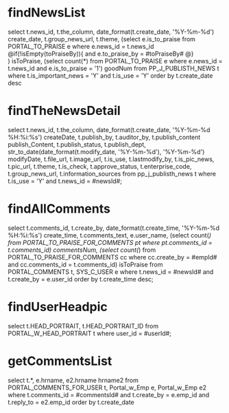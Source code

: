 findNewsList
===
select t.news_id,
       t.the_column,
       date_format(t.create_date, '%Y-%m-%d') create_date,
       t.group_news_url,
       t.theme,
       (select e.is_to_praise
          from PORTAL_TO_PRAISE e
         where e.news_id = t.news_id
         @if(!isEmpty(toPraiseBy)){
         and e.to_praise_by = #toPraiseBy#
         @}          
          ) isToPraise,
       (select count(*)
          from PORTAL_TO_PRAISE e
         where e.news_id = t.news_id
           and e.is_to_praise = '1') goodNum
  from PP_J_PUBLISTH_NEWS t
 where t.is_important_news = 'Y'
   and t.is_use = 'Y'
 order by t.create_date desc
 
findTheNewsDetail
===

select t.news_id,
       t.the_column,
       date_format(t.create_date, '%Y-%m-%d %H:%i:%s') createDate,
       t.publish_by,
       t.auditor_by,
       t.publish_content publish_Content,
       t.publish_status,
       t.publish_dept,
       str_to_date(date_format(t.modify_date, '%Y-%m-%d'), '%Y-%m-%d') modifyDate,
       t.file_url,
       t.image_url,
       t.is_use,
       t.lastmodify_by,
       t.is_pic_news,
       t.pic_url,
       t.theme,
       t.is_check,
       t.approve_status,
       t.enterprise_code,
       t.group_news_url,
       t.information_sources
  from pp_j_publisth_news t
 where t.is_use = 'Y'
   and t.news_id = #newsId#;
   
findAllComments
===
select t.comments_id,
       t.create_by,
       date_format(t.create_time, '%Y-%m-%d %H:%i:%s') create_time,
       t.comments_text,
       e.user_name,
       (select count(*)
          from PORTAL_TO_PRAISE_FOR_COMMENTS pt
         where pt.comments_id = t.comments_id) commentsNum,
       (select count(*)
          from PORTAL_TO_PRAISE_FOR_COMMENTS cc
         where cc.create_by = #empId#
           and cc.comments_id = t.comments_id) isToPraise
  from PORTAL_COMMENTS t, SYS_C_USER e
 where t.news_id = #newsId#
   and t.create_by = e.user_id
 order by t.create_time desc;
 
findUserHeadpic
===
select t.HEAD_PORTRAIT, t.HEAD_PORTRAIT_ID
  from PORTAL_W_HEAD_PORTRAIT t
 where user_id = #userId#;
 
 getCommentsList
===
select t.*, e.hrname, e2.hrname hrname2
  from PORTAL_COMMENTS_FOR_USER t, Portal_w_Emp e, Portal_w_Emp e2
 where t.comments_id = #commentsId#
   and t.create_by = e.emp_id
   and t.reply_to = e2.emp_id
 order by t.create_date
 

